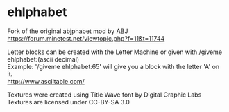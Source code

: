 # ehlphabet
Fork of the original abjphabet mod by ABJ  
https://forum.minetest.net/viewtopic.php?f=11&t=11744  
  
Letter blocks can be created with the Letter Machine or given with /giveme ehlphabet:(ascii decimal)  
Example: '/giveme ehlphabet:65' will give you a block with the letter 'A' on it.  
http://www.asciitable.com/  
  
Textures were created using Title Wave font by Digital Graphic Labs  
Textures are licensed under CC-BY-SA 3.0

